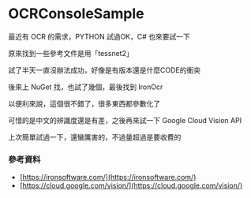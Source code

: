 # OCRConsoleSample

最近有 OCR 的需求，PYTHON 試過OK，C# 也來要試一下

原來找到一些參考文件是用「tessnet2」

試了半天一直沒辦法成功，好像是有版本還是什麼CODE的衝突

後來上 NuGet 找，也試了幾個，最後找到 IronOcr 

以便利來說，這個很不錯了，很多東西都參數化了

可惜的是中文的辨識度還是有差，之後再來試一下 Google Cloud Vision API

上次簡單試過一下，還蠻厲害的，不過量超過是要收費的

### 參考資料

- [https://ironsoftware.com/](https://ironsoftware.com/) 
- [https://cloud.google.com/vision/](https://cloud.google.com/vision/)
